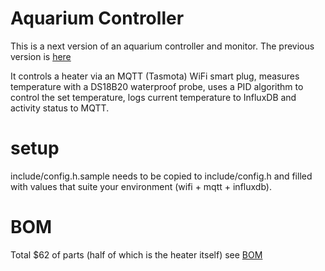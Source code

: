 # Aquarium Controller

This is a next version of an aquarium controller and monitor.  The previous version is [here](https://github.com/clarsen/aquarium-heater)

It controls a heater via an MQTT (Tasmota) WiFi smart plug, measures temperature with a DS18B20 waterproof probe, uses a PID algorithm to control the set temperature, logs current temperature to InfluxDB and activity status to MQTT.

# setup
include/config.h.sample needs to be copied to include/config.h and filled with values that suite your environment (wifi + mqtt + influxdb).

# BOM
Total $62 of parts (half of which is the heater itself) see [BOM](aquarium-controller-simple-pricing.csv)